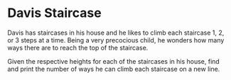# Davis Staircase

Davis has  staircases in his house and he likes to climb each staircase 1, 2, or 3 steps at a time. Being a very precocious child, he wonders how many ways there are to reach the top of the staircase.

Given the respective heights for each of the  staircases in his house, find and print the number of ways he can climb each staircase on a new line.
